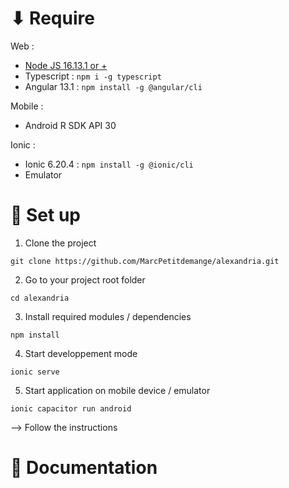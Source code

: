 # ⬇ Require

Web :
* [Node JS 16.13.1 or +](https://nodejs.org/en/download/)
* Typescript : `npm i -g typescript`
* Angular 13.1 : `npm install -g @angular/cli` 

Mobile :
* Android R SDK API 30 

Ionic :
* Ionic 6.20.4 : `npm install -g @ionic/cli`
* Emulator 

# 🔨 Set up

1. Clone the project
```git
git clone https://github.com/MarcPetitdemange/alexandria.git
```

2. Go to your project root folder 
```shell
cd alexandria
```

3. Install required modules / dependencies
```node
npm install
```

4. Start developpement mode
```ionic
ionic serve
```

5. Start application on mobile device / emulator
```ionic
ionic capacitor run android
```
--> Follow the instructions

# 📄 Documentation




